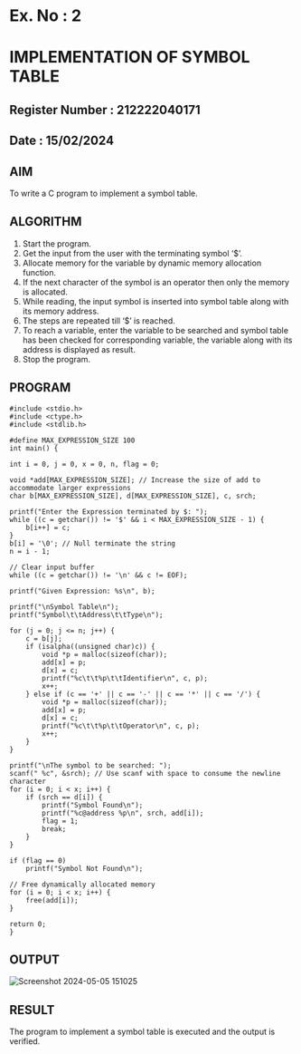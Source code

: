 # Ex. No : 2	
# IMPLEMENTATION OF SYMBOL TABLE 
## Register Number : 212222040171
## Date : 15/02/2024

## AIM   
To write a C program to implement a symbol table.

## ALGORITHM
1.	Start the program.
2.	Get the input from the user with the terminating symbol ‘$’.
3.	Allocate memory for the variable by dynamic memory allocation function.
4.	If the next character of the symbol is an operator then only the memory is allocated.
5.	While reading, the input symbol is inserted into symbol table along with its memory address.
6.	The steps are repeated till ‘$’ is reached.
7.	To reach a variable, enter the variable to be searched and symbol table has been checked for corresponding variable, the variable along with its address is displayed as result.
8.	Stop the program. 

## PROGRAM

    #include <stdio.h>
    #include <ctype.h>
    #include <stdlib.h>
  
    #define MAX_EXPRESSION_SIZE 100
    int main() {
    
    int i = 0, j = 0, x = 0, n, flag = 0;
    
    void *add[MAX_EXPRESSION_SIZE]; // Increase the size of add to accommodate larger expressions
    char b[MAX_EXPRESSION_SIZE], d[MAX_EXPRESSION_SIZE], c, srch;

    printf("Enter the Expression terminated by $: ");
    while ((c = getchar()) != '$' && i < MAX_EXPRESSION_SIZE - 1) {
        b[i++] = c;
    }
    b[i] = '\0'; // Null terminate the string
    n = i - 1;

    // Clear input buffer
    while ((c = getchar()) != '\n' && c != EOF);

    printf("Given Expression: %s\n", b);

    printf("\nSymbol Table\n");
    printf("Symbol\t\tAddress\t\tType\n");

    for (j = 0; j <= n; j++) {
        c = b[j];
        if (isalpha((unsigned char)c)) {
            void *p = malloc(sizeof(char));
            add[x] = p;
            d[x] = c;
            printf("%c\t\t%p\t\tIdentifier\n", c, p);
            x++;
        } else if (c == '+' || c == '-' || c == '*' || c == '/') {
            void *p = malloc(sizeof(char));
            add[x] = p;
            d[x] = c;
            printf("%c\t\t%p\t\tOperator\n", c, p);
            x++;
        }
    }

    printf("\nThe symbol to be searched: ");
    scanf(" %c", &srch); // Use scanf with space to consume the newline character
    for (i = 0; i < x; i++) {
        if (srch == d[i]) {
            printf("Symbol Found\n");
            printf("%c@address %p\n", srch, add[i]);
            flag = 1;
            break;
        }
    }

    if (flag == 0)
        printf("Symbol Not Found\n");

    // Free dynamically allocated memory
    for (i = 0; i < x; i++) {
        free(add[i]);
    }

    return 0;
    }

## OUTPUT 

![Screenshot 2024-05-05 151025](https://github.com/Vishalsaravana/19CS409-Compiler-Design-Lab/assets/119103912/e6bf4140-ea3d-44fb-a1f6-20a5058ae298)


## RESULT
The program to implement a symbol table is executed and the output is verified.
